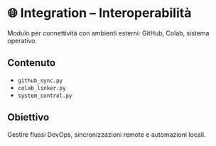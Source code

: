# 🌐 Integration – Interoperabilità

Modulo per connettività con ambienti esterni: GitHub, Colab, sistema operativo.

## Contenuto

- `github_sync.py`
- `colab_linker.py`
- `system_control.py`

## Obiettivo

Gestire flussi DevOps, sincronizzazioni remote e automazioni locali.
